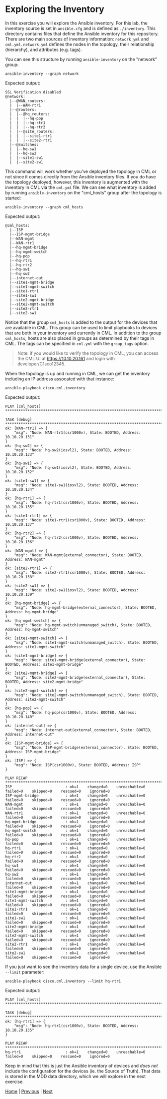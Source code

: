 # Exploring the Inventory

In this exercise you will explore the Ansible inventory. For this lab, the inventory source is set in `ansible.cfg` and is defined as `./inventory`. This directory contains files that define the Ansible inventory for this repository.  There are two main sources of inventory information: `network.yml` and `cml.yml`.  `network.yml` defines the nodes in the topology, their relationship (hierarchy), and attributes (e.g. tags).

You can see this structure by running `ansible-inventory` on the "network" group:

```
ansible-inventory --graph network
```

Expected output:

```
SSL Verification disabled
@network:
  |--@WAN_routers:
  |  |--WAN-rtr1
  |--@routers:
  |  |--@hq_routers:
  |  |  |--hq-pop
  |  |  |--hq-rtr1
  |  |  |--hq-rtr2
  |  |--@site_routers:
  |  |  |--site1-rtr1
  |  |  |--site2-rtr1
  |--@switches:
  |  |--hq-sw1
  |  |--hq-sw2
  |  |--site1-sw1
  |  |--site2-sw1
```

This command will work whether you've deployed the topology in CML or not since it comes directly from the Ansible inventory files. If you do have the topology deployed, however, this inventory is augmented with the inventory in CML via the `cml.yml` file. We can see what inventory is added by running `ansible-inventory` on the "cml_hosts" group after the topology is started:

```
ansible-inventory --graph cml_hosts
```

Expected output:

```
@cml_hosts:
  |--ISP
  |--ISP-mgmt-bridge
  |--WAN-mgmt
  |--WAN-rtr1
  |--hq-mgmt-bridge
  |--hq-mgmt-switch
  |--hq-pop
  |--hq-rtr1
  |--hq-rtr2
  |--hq-sw1
  |--hq-sw2
  |--internet-out
  |--site1-mgmt-bridge
  |--site1-mgmt-switch
  |--site1-rtr1
  |--site1-sw1
  |--site2-mgmt-bridge
  |--site2-mgmt-switch
  |--site2-rtr1
  |--site2-sw1
```

Notice that the group `cml_hosts` is added to the output for the devices that are available in CML. This group can be used to limit playbooks to devices that are both in your inventory and currently in CML. In addition to the group `cml_hosts`, hosts are also placed in groups as determined by their tags in CML.  The tags can be specified in `cml.yml` with the `group_tags` option.

> Note: if you would like to verify the topology in CML, you can access the CML UI at https://10.10.20.161 and login with developer/C1sco12345.

When the topology is up and running in CML, we can get the inventory including an IP address assocated with that instance:

```
ansible-playbook cisco.cml.inventory
```

Expected output:

```
PLAY [cml_hosts] *************************************************************************************************************************************************

TASK [debug] *****************************************************************************************************************************************************
ok: [WAN-rtr1] => {
    "msg": "Node: WAN-rtr1(csr1000v), State: BOOTED, Address: 10.10.20.131"
}
ok: [hq-sw2] => {
    "msg": "Node: hq-sw2(iosvl2), State: BOOTED, Address: 10.10.20.133"
}
ok: [hq-sw1] => {
    "msg": "Node: hq-sw1(iosvl2), State: BOOTED, Address: 10.10.20.132"
}
ok: [site1-sw1] => {
    "msg": "Node: site1-sw1(iosvl2), State: BOOTED, Address: 10.10.20.134"
}
ok: [hq-rtr1] => {
    "msg": "Node: hq-rtr1(csr1000v), State: BOOTED, Address: 10.10.20.135"
}
ok: [site1-rtr1] => {
    "msg": "Node: site1-rtr1(csr1000v), State: BOOTED, Address: 10.10.20.137"
}
ok: [hq-rtr2] => {
    "msg": "Node: hq-rtr2(csr1000v), State: BOOTED, Address: 10.10.20.136"
}
ok: [WAN-mgmt] => {
    "msg": "Node: WAN-mgmt(external_connector), State: BOOTED, Address: WAN-mgmt"
}
ok: [site2-rtr1] => {
    "msg": "Node: site2-rtr1(csr1000v), State: BOOTED, Address: 10.10.20.138"
}
ok: [site2-sw1] => {
    "msg": "Node: site2-sw1(iosvl2), State: BOOTED, Address: 10.10.20.139"
}
ok: [hq-mgmt-bridge] => {
    "msg": "Node: hq-mgmt-bridge(external_connector), State: BOOTED, Address: hq-mgmt-bridge"
}
ok: [hq-mgmt-switch] => {
    "msg": "Node: hq-mgmt-switch(unmanaged_switch), State: BOOTED, Address: hq-mgmt-switch"
}
ok: [site1-mgmt-switch] => {
    "msg": "Node: site1-mgmt-switch(unmanaged_switch), State: BOOTED, Address: site1-mgmt-switch"
}
ok: [site1-mgmt-bridge] => {
    "msg": "Node: site1-mgmt-bridge(external_connector), State: BOOTED, Address: site1-mgmt-bridge"
}
ok: [site2-mgmt-bridge] => {
    "msg": "Node: site2-mgmt-bridge(external_connector), State: BOOTED, Address: site2-mgmt-bridge"
}
ok: [site2-mgmt-switch] => {
    "msg": "Node: site2-mgmt-switch(unmanaged_switch), State: BOOTED, Address: site2-mgmt-switch"
}
ok: [hq-pop] => {
    "msg": "Node: hq-pop(csr1000v), State: BOOTED, Address: 10.10.20.140"
}
ok: [internet-out] => {
    "msg": "Node: internet-out(external_connector), State: BOOTED, Address: internet-out"
}
ok: [ISP-mgmt-bridge] => {
    "msg": "Node: ISP-mgmt-bridge(external_connector), State: BOOTED, Address: ISP-mgmt-bridge"
}
ok: [ISP] => {
    "msg": "Node: ISP(csr1000v), State: BOOTED, Address: ISP"
}

PLAY RECAP *******************************************************************************************************************************************************
ISP                        : ok=1    changed=0    unreachable=0    failed=0    skipped=0    rescued=0    ignored=0   
ISP-mgmt-bridge            : ok=1    changed=0    unreachable=0    failed=0    skipped=0    rescued=0    ignored=0   
WAN-mgmt                   : ok=1    changed=0    unreachable=0    failed=0    skipped=0    rescued=0    ignored=0   
WAN-rtr1                   : ok=1    changed=0    unreachable=0    failed=0    skipped=0    rescued=0    ignored=0   
hq-mgmt-bridge             : ok=1    changed=0    unreachable=0    failed=0    skipped=0    rescued=0    ignored=0   
hq-mgmt-switch             : ok=1    changed=0    unreachable=0    failed=0    skipped=0    rescued=0    ignored=0   
hq-pop                     : ok=1    changed=0    unreachable=0    failed=0    skipped=0    rescued=0    ignored=0   
hq-rtr1                    : ok=1    changed=0    unreachable=0    failed=0    skipped=0    rescued=0    ignored=0   
hq-rtr2                    : ok=1    changed=0    unreachable=0    failed=0    skipped=0    rescued=0    ignored=0   
hq-sw1                     : ok=1    changed=0    unreachable=0    failed=0    skipped=0    rescued=0    ignored=0   
hq-sw2                     : ok=1    changed=0    unreachable=0    failed=0    skipped=0    rescued=0    ignored=0   
internet-out               : ok=1    changed=0    unreachable=0    failed=0    skipped=0    rescued=0    ignored=0   
site1-mgmt-bridge          : ok=1    changed=0    unreachable=0    failed=0    skipped=0    rescued=0    ignored=0   
site1-mgmt-switch          : ok=1    changed=0    unreachable=0    failed=0    skipped=0    rescued=0    ignored=0   
site1-rtr1                 : ok=1    changed=0    unreachable=0    failed=0    skipped=0    rescued=0    ignored=0   
site1-sw1                  : ok=1    changed=0    unreachable=0    failed=0    skipped=0    rescued=0    ignored=0   
site2-mgmt-bridge          : ok=1    changed=0    unreachable=0    failed=0    skipped=0    rescued=0    ignored=0   
site2-mgmt-switch          : ok=1    changed=0    unreachable=0    failed=0    skipped=0    rescued=0    ignored=0   
site2-rtr1                 : ok=1    changed=0    unreachable=0    failed=0    skipped=0    rescued=0    ignored=0   
site2-sw1                  : ok=1    changed=0    unreachable=0    failed=0    skipped=0    rescued=0    ignored=0   
```

If you just want to see the inventory data for a single device, use the Ansible `--limit` parameter:

```
ansible-playbook cisco.cml.inventory --limit hq-rtr1
```

Expected output:

```
PLAY [cml_hosts] *************************************************************************************************************************************************

TASK [debug] *****************************************************************************************************************************************************
ok: [hq-rtr1] => {
    "msg": "Node: hq-rtr1(csr1000v), State: BOOTED, Address: 10.10.20.135"
}

PLAY RECAP *******************************************************************************************************************************************************
hq-rtr1                    : ok=1    changed=0    unreachable=0    failed=0    skipped=0    rescued=0    ignored=0   
```

Keep in mind that this is just the Ansible inventory of devices and *does not* include the configuration for the devices (ie. the Source of Truth). That data is stored in the MDD data directory, which we will explore in the next exercise.

[Home](../README.md#workshop-exercises) | [Previous](initial-setup.md#initial-setup) | [Next](explore-data.md#exploring-the-data)
